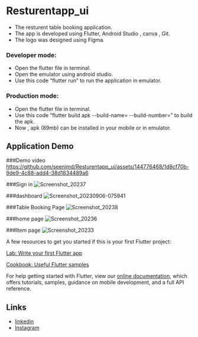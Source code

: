 # Resturentapp_ui
- The resturent table booking application.
- The app is developed using Flutter, Android Studio , canva , Git.
- The logo was designed using Figma.

### Developer mode:
- Open the flutter file in terminal.
- Open the emulator using android studio.
- Use this code “flutter run” to run the application in emulator.

### Production mode:
- Open the flutter file in terminal.
- Use this code “flutter build apk --build-name=  --build-number=” to build the apk. 
- Now , apk (89mb) can be installed in your mobile or in emulator. 

## Application Demo

###Demo video
https://github.com/seenimd/Resturentapp_ui/assets/144776468/1d8cf70b-9de9-4c88-add4-38d1834489a6

###Sign in
![Screenshot_20237](https://github.com/seenimd/Resturentapp_ui/assets/144776468/a2622b42-9d55-417c-87d1-22e9f1848bea)

###dashboard
![Screenshot_20230906-075941](https://github.com/seenimd/Resturentapp_ui/assets/144776468/5cf08d27-07f5-4875-abf8-bc10b6a154bd)

###Table Booking Page
![Screenshot_20238](https://github.com/seenimd/Resturentapp_ui/assets/144776468/6609ea4b-37c2-4b4a-8ffd-e3459bd9a650)

###home page
![Screenshot_20236](https://github.com/seenimd/Resturentapp_ui/assets/144776468/be3b7df1-1377-4cee-9c59-c9661ec59d85)

###Item page
![Screenshot_20233](https://github.com/seenimd/Resturentapp_ui/assets/144776468/0c9f5e04-52c5-4c84-bcc5-c2759af4af56)

A few resources to get you started if this is your first Flutter project:

[Lab: Write your first Flutter app](https://flutter.dev/docs/get-started/codelab)

[Cookbook: Useful Flutter samples](https://flutter.dev/docs/cookbook)

For help getting started with Flutter, view our
[online documentation](https://flutter.dev/docs), which offers tutorials,
samples, guidance on mobile development, and a full API reference.

## Links
* [linkedin](https://www.linkedin.com/in/seeni-mohamed-a-24897b1a0/)
* [Instagram](https://www.instagram.com/seeni_md___/)



